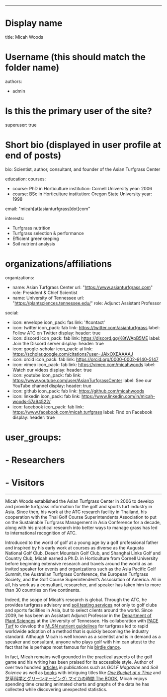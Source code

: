 
---

# Display name
title: Micah Woods

# Username (this should match the folder name)
authors:
- admin

# Is this the primary user of the site?
superuser: true

# Short bio (displayed in user profile at end of posts)
bio: Scientist, author, consultant, and founder of the Asian Turfgrass Center 

education:
  courses:
  - course: PhD in Horticulture
    institution: Cornell University
    year: 2006
  - course: BSc in Horticulture
    institution: Oregon State University
    year: 1998
    
email: "micah[at]asianturfgrass[dot]com"

interests:
- Turfgrass nutrition
- Turfgrass selection & performance
- Efficient greenkeeping
- Soil nutrient analysis

# organizations/affiliations
organizations:
- name: Asian Turfgrass Center
  url: "https://www.asianturfgrass.com"
  role: President & Chief Scientist
- name: University of Tennessee
  url: "https://plantsciences.tennessee.edu/"
  role: Adjunct Assistant Professor
  
social:
- icon: envelope
  icon_pack: fas
  link: '#contact'
- icon: twitter
  icon_pack: fab
  link: https://twitter.com/asianturfgrass
  label: Follow ATC on Twitter
  display:
    header: true
- icon: discord
  icon_pack: fab
  link: https://discord.gg/K8tWApB5ME
  label: Join the Discord server
  display:
    header: true
- icon: google-scholar
  icon_pack: ai
  link: https://scholar.google.com/citations?user=JAlxOXEAAAAJ
- icon: orcid
  icon_pack: fab
  link: https://orcid.org/0000-0002-9140-5147
- icon: vimeo
  icon_pack: fab
  link: https://vimeo.com/micahwoods
  label: Watch our videos
  display:
    header: true
- icon: youtube
  icon_pack: fab
  link: https://www.youtube.com/user/AsianTurfgrassCenter
  label: See our YouTube channel
  display:
    header: true
- icon: github
  icon_pack: fab
  link: https://github.com/micahwoods
- icon: linkedin
  icon_pack: fab
  link: https://www.linkedin.com/in/micah-woods-57a94522/
- icon: facebook
  icon_pack: fab
  link: https://www.facebook.com/micah.turfgrass
  label: Find on Facebook
  display:
    header: true
  

# user_groups:
# - Researchers
# - Visitors
---

Micah Woods established the Asian Turfgrass Center in 2006 to develop and provide turfgrass information for the golf and sports turf industry in Asia. Since then, his work at the ATC research facility in Thailand, his cooperation with the Thai Golf Course Superintendents Association to put on the Sustainable Turfgrass Management in Asia Conference for a decade, along with his practical research into better ways to manage grass has led to international recognition of ATC.

Introduced to the world of golf at a young age by a golf professional father and inspired by his early work at courses as diverse as the Augusta National Golf Club, Desert Mountain Golf Club, and Shanghai Links Golf and Country Club, Micah earned a Ph.D. in Horticulture from Cornell University before beginning extensive research and travels around the world as an invited speaker for events and organizations such as the Asia Pacific Golf Summit, the Australian Turfgrass Conference, the European Turfgrass Society, and the Golf Course Superintendent’s Association of America. All in all, his work as a consultant, researcher, and speaker has taken him to more than 30 countries on five continents. 

Indeed, the scope of Micah’s research is global. Through the ATC, he provides turfgrass advisory and [soil testing services](/project/soil-tests) not only to golf clubs and sports facilities in Asia, but to select clients around the world. Since 2009, he has been an Assistant Adjunct Professor in the [Department of Plant Sciences](https://plantsciences.tennessee.edu/) at the University of Tennessee. His collaboration with [PACE Turf](https://www.paceturf.org/) to develop the [MLSN nutrient guidelines](/mlsn/) for turfgrass led to rapid worldwide adoption of a method that is quickly becoming the industry standard. Although Micah is well known as a scientist and is in demand as a speaker and consultant, anyone who plays golf with him can attest to the fact that he is perhaps most famous for his [birdie dance](https://www.micahwoods.com/post/dancing-and-eating-my-way-across-india/). 

In fact, Micah remains well grounded in the practical aspects of the golf game and his writing has been praised for its accessible style. Author of over two hundred [articles](/publication/) in publications such as *GOLF Magazine* and *Soil Science* as well as [books](/project/books/) with intriguing titles like [*One Bucket at a Time*](https://www.asianturfgrass.com/buckets/) and [芝草科学とグリーンキーピング: マイカの時間 The BOOK](https://www.amazon.co.jp/dp/4772841725/ref=cm_sw_r_cp_ep_dp_U-eyAbHH25ZNN), Micah enjoys spending time creating animated charts and graphs of the data he has collected while discovering unexpected statistics. 



